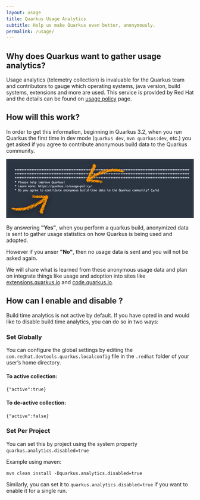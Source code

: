 ```yaml
---
layout: usage
title: Quarkus Usage Analytics
subtitle: Help us make Quarkus even better, anonymously.
permalink: /usage/
---
```


## Why does Quarkus want to gather usage analytics? 

Usage analytics (telemetry collection) is invaluable for the Quarkus team and contributors to gauge which operating systems, java version, build systems, extensions and more are used. This service is provided by Red Hat and the details can be found on [usage policy](/usage/policy) page.

## How will this work?

In order to get this information, beginning in Quarkus 3.2, when you run Quarkus the first time in dev mode (`quarkus dev`, `mvn quarkus:dev`, etc.) you get asked if you agree to contribute anonymous build data to the Quarkus community. 

![/assets/images/usage-prompt-arrows.png](/assets/images/usage-prompt-arrows.png)

By answering **"Yes"**, when you perform a quarkus build, anonymized data is sent to gather usage statistics on how Quarkus is being used and adopted.

However if you anser **"No"**, then no usage data is sent and you will not be asked again.

We will share what is learned from these anonymous usage data and plan on integrate things like usage and adoption into sites like [extensions.quarkus.io](extensions.quarkus.io) and [code.quarkus.io](code.quarkus.io).

## How can I enable and disable ?

Build time analytics is not active by default. If you have opted in and would like to disable build time analytics, you can do so in two ways:

### Set Globally

You can configure the global settings by editing the `com.redhat.devtools.quarkus.localconfig` file in the `.redhat` folder of your user’s home directory.

#### To active collection: 

```
{"active":true}
```
#### To de-active collection: 

```
{"active":false}
```

### Set Per Project

You can set this by project using the system property `quarkus.analytics.disabled=true`

Example using maven:

```
mvn clean install -Dquarkus.analytics.disabled=true
```

Similarly, you can set it to `quarkus.analytics.disabled=true` if you want to enable it for a single run.
